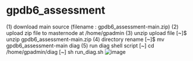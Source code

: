 # gpdb6_assessment
(1) download main source (filename : gpdb6_assessment-main.zip)
(2) upload zip file to masternode at /home/gpadmin
(3) unzip upload file
[~]$ unzip gpdb6_assessment-main.zip
(4) directory rename
[~]$ mv gpdb6_assessment-main diag
(5) run diag shell script
[~] cd /home/gpadmin/diag
[~] sh run_diag.sh
![image](https://github.com/zhyun-pivotal/gpdb6_assessment/assets/52663478/a37f0572-05d8-417d-85ee-a1e6204be2a7)
